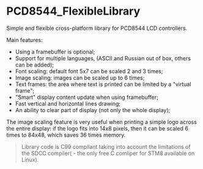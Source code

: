 # PCD8544_FlexibleLibrary
Simple and flexible cross-platform library for PCD8544 LCD controllers.

Main features:
  - Using a framebuffer is optional;
  - Support for multiple languages, (ASCII and Russian out of box, others can be added);
  - Font scaling: default font 5x7 can be scaled 2 and 3 times;
  - Image scaling: images can be scaled up to 6 times;
  - Text frames: the area where text is printed can be limited by a "virtual frame";
  - "Smart" display content update when using framebuffer;
  - Fast vertical and horizontal lines drawing;
  - An ability to clear part of display (not only the whole display);
  
The image scaling feature is very useful when printing a simple logo across the entire display: 
if the logo fits into 14x8 pixels, then it can be scaled 6 times to 84x48, which saves 36 times memory.

> Library code is C99 compliant taking into account the limitations of the SDCC compiler( - the only free 
C comliper for STM8 available on Linux).
